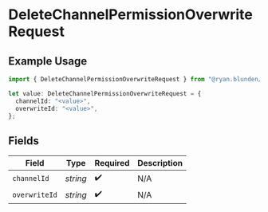 # DeleteChannelPermissionOverwriteRequest

## Example Usage

```typescript
import { DeleteChannelPermissionOverwriteRequest } from "@ryan.blunden/discord/models/operations";

let value: DeleteChannelPermissionOverwriteRequest = {
  channelId: "<value>",
  overwriteId: "<value>",
};
```

## Fields

| Field              | Type               | Required           | Description        |
| ------------------ | ------------------ | ------------------ | ------------------ |
| `channelId`        | *string*           | :heavy_check_mark: | N/A                |
| `overwriteId`      | *string*           | :heavy_check_mark: | N/A                |